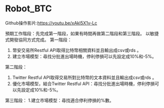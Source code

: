 # Robot_BTC

Github操作影片:https://youtu.be/xAkl5X1v-Lc

預期工作階段：先完成第一階段，如果有時間再做第二階段和第三階段。
以敏捷式開發協同方式完成。
第一階段：
1. 幣安交易所Restful API取得比特幣相關資料並且輸出成csv或rds 。
2. 建立市場模型：尋找分批進出場時機，停利停損可以先設定成10%和-5%。

第二階段：
1. Twitter Restful API取得交易所對比特幣的文本資料並且輸出成csv或rds 。
2. 優化市場模型，結合Twitter Restful API：尋找分批進出場時機，停利停損可以先設定成10%和-5%。

第三階段：
1.建立市場模型：尋找適合停利停損的%數。
